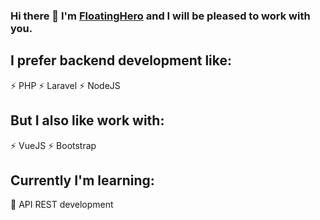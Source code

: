 ### Hi there 👋 I'm [FloatingHero][website] and I will be pleased to work with you.

## I prefer backend development like:
⚡ PHP
⚡ Laravel
⚡ NodeJS

## But I also like work with: 
⚡ VueJS
⚡ Bootstrap

## Currently I'm learning:
🌱 API REST development




<!-- LINKS -->
[website]: https://github.com/FloatingHero